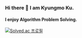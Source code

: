 ### Hi there 👋 I am Kyungmo Ku.

#### I enjoy Algorithm Problem Solving.

[![Solved.ac
프로필](http://mazassumnida.wtf/api/v2/generate_badge?boj=pentagon03)](https://solved.ac/pentagon03)

<!--
**Kusin/Kusin** is a ✨ _special_ ✨ repository because its `README.md` (this file) appears on your GitHub profile.

Here are some ideas to get you started:

- 🔭 I’m currently working on ...
- 🌱 I’m currently learning ...
- 👯 I’m looking to collaborate on ...
- 🤔 I’m looking for help with ...
- 💬 Ask me about ...
- 📫 How to reach me: ...
- 😄 Pronouns: ...
- ⚡ Fun fact: ...

watching https://kinetic.codes/2020/07/14/git-profile/
ctrl + shift + R to see animation in the solved.ac badge again
-->
